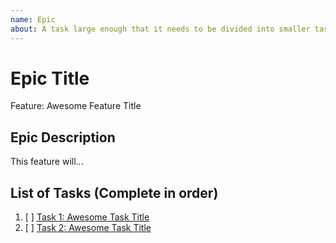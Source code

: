 ```yaml
---
name: Epic
about: A task large enough that it needs to be divided into smaller tasks. It will usually be labeled as `enhancement`.
---
```


<!-- Issue title should mirror the Epic Title. -->

# Epic Title

Feature: Awesome Feature Title

## Epic Description

This feature will...

## List of Tasks (Complete in order)

1. [ ] [Task 1: Awesome Task Title](https://github.com/Kellan-Anderson/Gym-Workout-Tracker/issues/1)
2. [ ] [Task 2: Awesome Task Title](https://github.com/Kellan-Anderson/Gym-Workout-Tracker/issues/2)